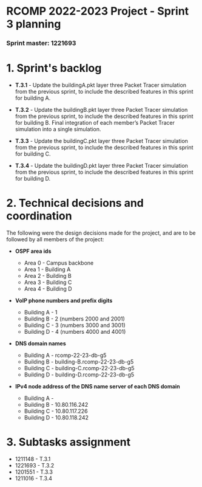 RCOMP 2022-2023 Project - Sprint 3 planning
===========================================
### Sprint master: 1221693 ###

# 1. Sprint's backlog #

* **T.3.1** - Update the buildingA.pkt layer three Packet Tracer simulation from the
previous sprint, to include the described features in this sprint for
building A.

* **T.3.2** - Update the buildingB.pkt layer three Packet Tracer simulation from the
previous sprint, to include the described features in this sprint for
building B.  Final integration of each member’s Packet Tracer simulation into a
single simulation.

* **T.3.3** - Update the buildingC.pkt layer three Packet Tracer simulation from the
previous sprint, to include the described features in this sprint for
building C.

* **T.3.4** - Update the buildingD.pkt layer three Packet Tracer simulation from the
previous sprint, to include the described features in this sprint for
building D.

# 2. Technical decisions and coordination #

The following were the design decisions made for the project, and are to be followed by all members of the project:

* **OSPF area ids**
    * Area 0 - Campus backbone
    * Area 1 - Building A
    * Area 2 - Building B
    * Area 3 - Building C
    * Area 4 - Building D

  
* **VoIP phone numbers and prefix digits**
  * Building A - 1
  * Building B - 2 (numbers 2000 and 2001)
  * Building C - 3 (numbers 3000 and 3001)
  * Building D - 4 (numbers 4000 and 4001)


* **DNS domain names**
    * Building A - rcomp-22-23-db-g5
    * Building B - building-B.rcomp-22-23-db-g5
    * Building C - building-C.rcomp-22-23-db-g5
    * Building D - building-D.rcomp-22-23-db-g5


* **IPv4 node address of the DNS name server of each DNS domain**
  * Building A - 
  * Building B - 10.80.116.242
  * Building C - 10.80.117.226
  * Building D - 10.80.118.242

  
# 3. Subtasks assignment #

* 1211148 - T.3.1
* 1221693 - T.3.2
* 1201551 - T.3.3
* 1211016 - T.3.4